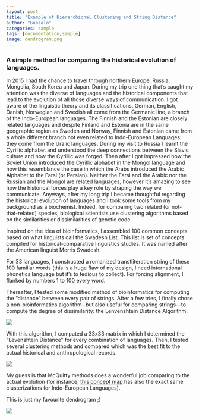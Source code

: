 ```yaml
---
layout: post
title: "Example of Hierarchichal Clustering and String Distance"
author: "Gonzalo"
categories: sample
tags: [documentation,sample]
image: dendrogram.png
---
```



### A simple method for comparing the historical evolution of languages.

In 2015 I had the chance to travel through northern Europe, Russia, Mongolia, South Korea and Japan. During my trip one thing that’s caught my attention was the diverse of languages and the historical components that lead to the evolution of all those diverse ways of communication. I got aware of the linguistic theory and its classifications. German, English, Danish, Norwegian and Swedish all come from the Germanic line, a branch of the Indo-European languages. The Finnish and the Estonian are closely related languages and despite Finland and Estonia are in the same geographic region as Sweden and Norway, Finnish and Estonian came from a whole different branch not even related to Indo-European Languages: they come from the Uralic languages. During my visit to Russia I learnt the Cyrillic alphabet and understood the deep connections between the Slavic culture and how the Cyrillic was forged. Then after I got impressed how the Soviet Union introduced the Cyrillic alphabet in the Mongol language and how this resemblance the case in which the Arabs introduced the Arabic Alphabet to the Farsi (or Persian). Neither the Farsi and the Arabic nor the Russian and the Mongol are related languages, however it’s amazing to see how the historical forces play a key role by shaping the way we communicate. Anyways, after my long trip I became thoughtful regarding the historical evolution of languages and I took some tools from my background as a biochemist. Indeed, for comparing two related (or not-that-related) species, biological scientists use clustering algorithms based on the similarities or dissimilarities of genetic code. 

Inspired on the idea of bioinformatics, I assembled 100 common concepts based on what linguists call the Swadesh List. This list is set of concepts compiled for historical-comparative linguistics studies. It was named after the American linguist Morris Swadesh.

For 33 languages, I constructed a romanized transtliteration string of these 100 familiar words (this is a huge flaw of my design, I need international phonetics language but it’s to tedious to collect). For forcing alignment, I flanked by numbers 1 to 100 every word.

Thereafter, I tested some modified method of bioinformatics for computing the “distance” between every pair of strings. After a few tries, I finally chose a non-bioinformatics algorithm -but also useful for comparing strings—to compute the degree of dissimilarity: the Lenvenshtein Distance Algorithm.

<img src="{{ site.github.url }}/assets/img/levensh.png">

With this algorithm, I computed a 33x33 matrix in which I determined the “Levenshtein Distance” for every combination of languages. Then, I tested several clustering methods and compared which was the best fit to the actual historical and anthropological records. 

<img src="{{ site.github.url }}/assets/img/hierarchies.jpg">

My guess is that McQuitty methods does a wonderful job comparing to the actual evolution (for instance, [this concept map](https://upload.wikimedia.org/wikipedia/commons/4/4f/IndoEuropeanTree.svg) has also the exact same clusterizations for Indo-European Languages).

This is just my favourite dendrogram ;)

<img src="{{ site.github.url }}/assets/img/dendrogram.png">
